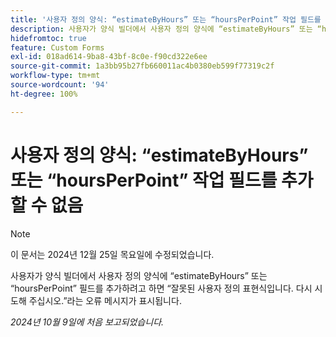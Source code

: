 ```yaml
---
title: '사용자 정의 양식: “estimateByHours” 또는 “hoursPerPoint” 작업 필드를 추가할 수 없음'
description: 사용자가 양식 빌더에서 사용자 정의 양식에 “estimateByHours” 또는 “hoursPerPoint” 필드를 추가하려고 하면 “잘못된 사용자 정의 표현식입니다. 다시 시도해 주십시오.”라는 오류 메시지가 표시됩니다.
hidefromtoc: true
feature: Custom Forms
exl-id: 018ad614-9ba8-43bf-8c0e-f90cd322e6ee
source-git-commit: 1a3bb95b27fb660011ac4b0380eb599f77319c2f
workflow-type: tm+mt
source-wordcount: '94'
ht-degree: 100%

---
```


# 사용자 정의 양식: “estimateByHours” 또는 “hoursPerPoint” 작업 필드를 추가할 수 없음

>[!NOTE]
>
>이 문서는 2024년 12월 25일 목요일에 수정되었습니다.

사용자가 양식 빌더에서 사용자 정의 양식에 “estimateByHours” 또는 “hoursPerPoint” 필드를 추가하려고 하면 “잘못된 사용자 정의 표현식입니다. 다시 시도해 주십시오.”라는 오류 메시지가 표시됩니다.

_2024년 10월 9일에 처음 보고되었습니다._
